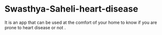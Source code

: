 # Swasthya-Saheli-heart-disease
It is an app that can be used at the comfort of your home to know if you are prone to heart disease or not .
